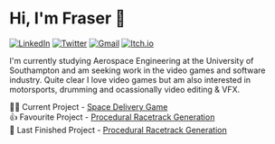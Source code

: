 # Hi, I'm Fraser 👋

[![LinkedIn](https://img.shields.io/badge/linkedin-%230077B5.svg?style=for-the-badge&logo=linkedin&logoColor=white)](https://www.linkedin.com/in/frasercurry/)
[![Twitter](https://img.shields.io/badge/Twitter-%231DA1F2.svg?style=for-the-badge&logo=Twitter&logoColor=white)](https://twitter.com/FraserCurry)
[![Gmail](https://img.shields.io/badge/Gmail-D14836?style=for-the-badge&logo=gmail&logoColor=white)](mailto:fraserjcurry@gmail.com)
[![Itch.io](https://img.shields.io/badge/Itch-%23FF0B34.svg?style=for-the-badge&logo=Itch.io&logoColor=white)](https://fraser-curry-games.itch.io/)

<!--
When videos are posted:
[![YouTube](https://img.shields.io/badge/YouTube-%23FF0000.svg?style=for-the-badge&logo=YouTube&logoColor=white)](https://www.youtube.com/channel/UCG1ebn1PvyFYXi7XcfKJoDQ) 
-->

I'm currently studying Aerospace Engineering at the University of Southampton and am seeking work in the video games and software industry. Quite clear I love video games but am also interested in motorsports, drumming and ocassionally video editing & VFX.

👨‍💻 Current Project - [Space Delivery Game](https://github.com/ChickenKorma/Space-Delivery) <br>
👍 Favourite Project - [Procedural Racetrack Generation](https://github.com/ChickenKorma/Track-Generator) <br>
🏁 Last Finished Project - [Procedural Racetrack Generation](https://github.com/ChickenKorma/Track-Generator)
